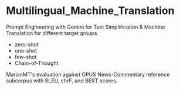 # Multilingual_Machine_Translation

Prompt Engineering with Gemini for Text Simplification & Machine Translation for different target groups
  - zero-shot
  - one-shot
  - few-shot
  - Chain-of-Thought

MarianMT's evaluation against OPUS News-Commentary reference subcorpus with BLEU, chrF, and BERT scores.
